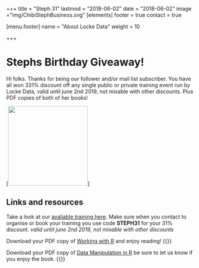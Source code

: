 +++
title = "Steph 31"
lastmod = "2018-06-02"
date = "2018-06-02"
image ="img/ChibiStephBusiness.svg"
[elements]
  footer = true
  contact = true

[menu.footer]
  name = "About Locke Data"
  weight = 10
  
+++

# Stephs Birthday Giveaway!

Hi folks. Thanks for being our follower and/or mail list subscriber. You have all won 331% discount off any single public or private training event run by Locke Data, valid until june 2nd 2019, not mixable with other discounts. Plus PDF copies of both of her books!


[<img class="alignright" src="img/Happy birthday Steph.png" style="width:213px;height:213px;" />]

## Links and resources


Take a look at our [avaliable training here](https://itsalocke.com/training/onlinetraining/). Make sure when you contact to organise or book your training you use code **STEPH31** for your 31% discount. *valid until june 2nd 2019, not mixable with other discounts*



Download your PDF copy of [Working with R](../../files/workingwithr.pdf) and enjoy reading!
{{<btn href="../../files/workingwithr.pdf" msg="Download workingwithr.pdf book">}}


Download your PDF copy of [Data Manipulation in R](../../files/DataManipulationinR.pdf) be sure to let us know if you enjoy the book. {{<btn href="../../files/DataManipulationinR" msg="Download DataManipulationinR book">}}

